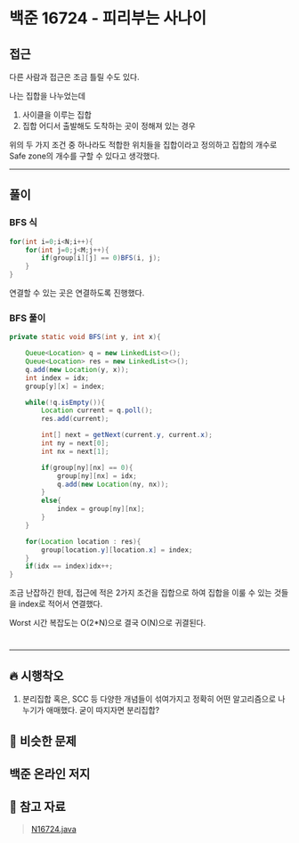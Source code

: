 # 백준 16724 - 피리부는 사나이

## 접근

다른 사람과 접근은 조금 틀릴 수도 있다.

나는 집합을 나누었는데 

1. 사이클을 이루는 집합
2. 집합 어디서 출발해도 도착하는 곳이 정해져 있는 경우

위의 두 가지 조건 중 하나라도 적합한 위치들을 집합이라고 정의하고 집합의 개수로 Safe zone의 개수를 구할 수 있다고 생각했다.


---
## 풀이

### BFS 식

```java
for(int i=0;i<N;i++){
    for(int j=0;j<M;j++){
        if(group[i][j] == 0)BFS(i, j);
    }
}
```

연결할 수 있는 곳은 연결하도록 진행했다.

### BFS 풀이

```java
private static void BFS(int y, int x){

    Queue<Location> q = new LinkedList<>();
    Queue<Location> res = new LinkedList<>();
    q.add(new Location(y, x));
    int index = idx;
    group[y][x] = index;

    while(!q.isEmpty()){
        Location current = q.poll();
        res.add(current);

        int[] next = getNext(current.y, current.x);
        int ny = next[0];
        int nx = next[1];

        if(group[ny][nx] == 0){
            group[ny][nx] = idx;
            q.add(new Location(ny, nx));
        }
        else{
            index = group[ny][nx];
        }
    }

    for(Location location : res){
        group[location.y][location.x] = index;
    }
    if(idx == index)idx++;
}
```

조금 난잡하긴 한데,  접근에 적은 2가지 조건을 집합으로 하여 집합을 이룰 수 있는 것들을 index로 적어서 연결했다.

Worst 시간 복잡도는 O(2*N)으로 결국 O(N)으로 귀결된다. 





#
--- 
## 🔥 시행착오

1. 분리집합 혹은, SCC 등 다양한 개념들이 섞여가지고 정확히 어떤 알고리즘으로 나누기가 애매했다. 굳이 따지자면 분리집합?


## 🤭 비슷한 문제

백준 온라인 저지
- 


## 💌 참고 자료

> [N16724.java](https://github.com/Rurril/Problem-Solving/blob/Test/Problem-Solving/PS/BFS_DFS/N16724.java) 